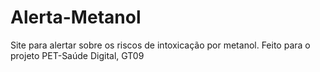 # Alerta-Metanol
Site para alertar sobre os riscos de intoxicação por metanol. Feito para o projeto PET-Saúde Digital, GT09
